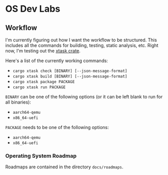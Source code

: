 # OS Dev Labs

## Workflow

I'm currently figuring out how I want the workflow to be structured. This includes all the commands for building, testing, static analysis, etc. Right now, I'm testing out the [xtask crate](https://github.com/matklad/cargo-xtask).

Here's a list of the currently working commands:

* `cargo xtask check [BINARY] [--json-message-format]`
* `cargo xtask build [BINARY] [--json-message-format]`
* `cargo xtask package PACKAGE`
* `cargo xtask run PACKAGE`

`BINARY` can be one of the following options (or it can be left blank to run for all binaries):

* `aarch64-qemu`
* `x86_64-uefi`

`PACKAGE` needs to be one of the following options:

* `aarch64-qemu`
* `x86_64-uefi`

### Operating System Roadmap

Roadmaps are contained in the directory `docs/roadmaps`.
